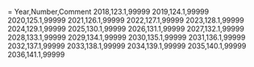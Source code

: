 
= Year,Number,Comment
  2018,123.1,99999
  2019,124.1,99999
  2020,125.1,99999
  2021,126.1,99999
  2022,127.1,99999
  2023,128.1,99999
  2024,129.1,99999
  2025,130.1,99999
  2026,131.1,99999
  2027,132.1,99999
  2028,133.1,99999
  2029,134.1,99999
  2030,135.1,99999
  2031,136.1,99999
  2032,137.1,99999
  2033,138.1,99999
  2034,139.1,99999
  2035,140.1,99999
  2036,141.1,99999
